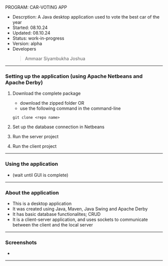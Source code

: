 PROGRAM:        CAR-VOTING APP 
- Descrption:   A Java desktop application used to vote the best car of the year
- Started:      08.10.24
- Updated:      08.10.24
- Status:       work-in-progress
- Version:      alpha
- Developers
    > Ammaar 
    > Siyambukha
    > Joshua
---


### Setting up the application (using Apache Netbeans and Apache Derby)
1. Download the complete package 
    - download the zipped folder OR
    - use the following command in the command-line
    ```
    git clone <repo name>
    ```
2. Set up the database connection in Netbeans

3. Run the server project

4. Run the client project
---

### Using the application
- (wait until GUI is complete)
---

### About the application
- This is a desktop application
- It was created using Java, Maven, Java Swing and Apache Derby
- It has basic database functionalites; CRUD
- It is a client-server application, and uses sockets to communicate between the client and the local server
---

### Screenshots
- 
---